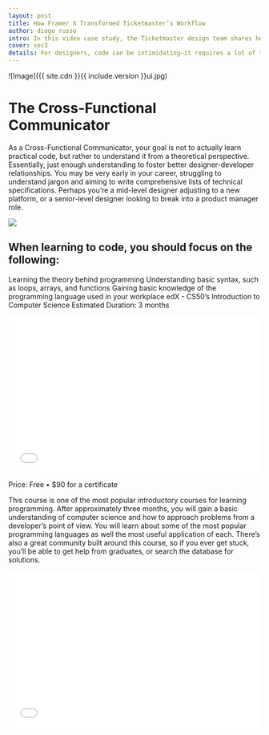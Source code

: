 ```yaml
---
layout: post
title: How Framer X Transformed Ticketmaster’s Workflow
author: diogo_russo
intro: In this video case study, the Ticketmaster design team shares how Framer X has streamlined their processes and simplified collaboration.
cover: sec3
details: For designers, code can be intimidating—it requires a lot of time and effort to learn. However, learning how to code in React can be a really powerful tool for designers because it allows you to build complex, interactive elements. In this post, we’ll be exploring the benefits of highly interactive prototypes and how to build a simple interactive code component with React in Framer X.
---
```


![Image]({{ site.cdn }}{{ include.version }}ui.jpg)

# The Cross-Functional Communicator

As a Cross-Functional Communicator, your goal is not to actually learn practical code, but rather to understand it from a theoretical perspective. Essentially, just enough understanding to foster better designer-developer relationships. You may be very early in your career, struggling to understand jargon and aiming to write comprehensive lists of technical specifications. Perhaps you’re a mid-level designer adjusting to a new platform, or a senior-level designer looking to break into a product manager role.

![]({{site.baseurl}}/tumblr_files/tumblr_pf8i7owH6x1qammdvo1_1280.jpg)

## When learning to code, you should focus on the following:

Learning the theory behind programming
Understanding basic syntax, such as loops, arrays, and functions
Gaining basic knowledge of the programming language used in your workplace
edX - CS50’s Introduction to Computer Science
Estimated Duration: 3 months

<style>
  .video-container {
		position: relative;
		padding-bottom: 56.25%;
		padding-top: 30px;
		height: 0;
		overflow: hidden;
}

.video-container iframe,
.video-container object,
.video-container embed {
		position: absolute;
		top: 0;
		left: 0;
		width: 100%;
		height: 100%;
}
</style>

<div class="video-container">
		<iframe src="//www.youtube.com/embed/0uBOtQOO70Y" frameborder="0" width="560" height="315"></iframe>
</div>

Price: Free • \$90 for a certificate

This course is one of the most popular introductory courses for learning programming. After approximately three months, you will gain a basic understanding of computer science and how to approach problems from a developer’s point of view. You will learn about some of the most popular programming languages as well the most useful application of each. There’s also a great community built around this course, so if you ever get stuck, you’ll be able to get help from graduates, or search the database for solutions.

<div class="video-container">
  <iframe src="//codepen.io/diogorusso/embed/wQzKZE/?height=265&theme-id=0&default-tab=css,result" frameborder="0" width="560" height="315"></iframe>
</div>
